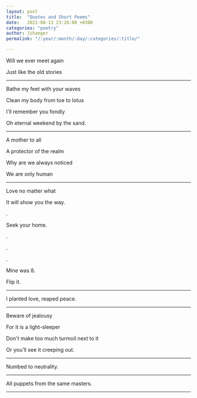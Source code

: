 ```yaml
---
layout: post
title:  "Quotes and Short Poems"
date:   2021-08-13 23:26:08 +0300
categories: "poetry"
author: Jihanger
permalink: "/:year/:month/:day/:categories/:title/"

---
```

Will we ever meet again

Just like the old stories

<hr>

Bathe my feet with your waves

Clean my body from toe to lotus

I'll remember you fondly

Oh eternal weekend by the sand.

<hr>

A mother to all

A protector of the realm

Why are we always noticed

We are only human

<hr>

Love no matter what

It will show you the way.

.

Seek your home.

.

.

.

Mine was 8.

Flip it.

<hr>


I planted love, reaped peace.


<hr>


Beware of jealousy

For it is a light-sleeper

Don't make too much turmoil next to it

Or you'll see it creeping out.

<hr>


Numbed to neutrality.


<hr>


All puppets from the same masters.


<hr>
